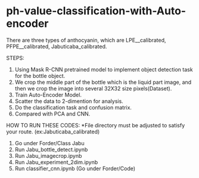 # ph-value-classification-with-Auto-encoder

There are three types of anthocyanin, which are  LPE__calibrated, PFPE__calibrated, Jabuticaba_calibrated. 

STEPS: 
1. Using Mask R-CNN pretrained model to implement object detection task for the bottle object. 
2. We crop the middle part of the bottle which is the liquid part image, and then we crop the image into several 32X32 size pixels(Dataset). 
3. Train Auto-Encoder Model. 
4. Scatter the data to 2-dimention for analysis.
5. Do the classification task and confusion matrix.
6. Compared with PCA and CNN. 

HOW TO RUN THESE CODES:
*File directory must be adjusted to satisfy your route.
(ex:Jabuticaba_calibrated)
1. Go under Forder/Class Jabu
2. Run Jabu_bottle_detect.ipynb
3. Run Jabu_imagecrop.ipynb
4. Run Jabu_experiment_2dim.ipynb
5. Run classifier_cnn.ipynb (Go under Forder/Code)
